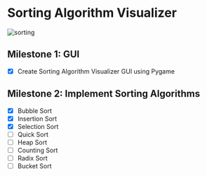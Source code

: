 # Sorting Algorithm Visualizer
![sorting](https://user-images.githubusercontent.com/69672705/200540629-a2b43f92-9b9d-46c0-bd61-e4392c027fa9.png)

## Milestone 1: GUI
- [x] Create Sorting Algorithm Visualizer GUI using Pygame

## Milestone 2: Implement Sorting Algorithms
- [x] Bubble Sort
- [x] Insertion Sort
- [x] Selection Sort
- [ ] Quick Sort
- [ ] Heap Sort
- [ ] Counting Sort
- [ ] Radix Sort
- [ ] Bucket Sort
